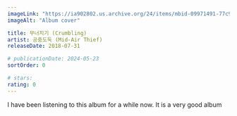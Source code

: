 ```yaml
---
imageLink: "https://ia902802.us.archive.org/24/items/mbid-09971491-77c9-4a86-92ff-0c2d41a8377c/mbid-09971491-77c9-4a86-92ff-0c2d41a8377c-25050218252_thumb250.jpg"
imageAlt: "Album cover"

title: 무너지기 (Crumbling)
artist: 공중도둑 (Mid‐Air Thief)
releaseDate: 2018-07-31

# publicationDate: 2024-05-23
sortOrder: 0

# stars:
rating: 0
---
```


I have been listening to this album for a while now. It is a very good album